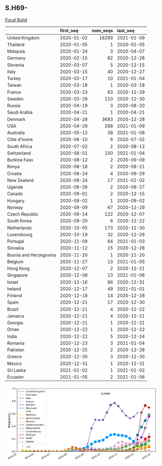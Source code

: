 

## S.H69-
[Focal Build](https://nextstrain.org/groups/neherlab/ncov/S.H69-?c=gt-S_69,501,453)

|                        | first_seq   |   num_seqs | last_seq   |
|:-----------------------|:------------|-----------:|:-----------|
| United Kingdom         | 2020-01-02  |      16289 | 2021-01-09 |
| Thailand               | 2020-01-05  |          1 | 2020-01-05 |
| Malaysia               | 2020-01-24  |          3 | 2020-04-07 |
| Germany                | 2020-02-15  |         82 | 2020-12-28 |
| Slovenia               | 2020-03-07  |          5 | 2020-12-15 |
| Italy                  | 2020-03-15  |         40 | 2020-12-27 |
| Turkey                 | 2020-03-17  |         10 | 2021-01-04 |
| Taiwan                 | 2020-03-18  |          1 | 2020-03-18 |
| France                 | 2020-03-23  |         63 | 2020-12-29 |
| Sweden                 | 2020-03-29  |        110 | 2020-12-30 |
| Russia                 | 2020-04-19  |          3 | 2020-08-20 |
| Saudi Arabia           | 2020-04-21  |          1 | 2020-04-21 |
| Denmark                | 2020-04-28  |       3683 | 2020-12-28 |
| USA                    | 2020-04-29  |        268 | 2021-01-09 |
| Australia              | 2020-05-12  |         38 | 2021-01-08 |
| Côte d'Ivoire          | 2020-06-10  |          6 | 2020-07-02 |
| South Africa           | 2020-07-02  |          2 | 2020-08-12 |
| Switzerland            | 2020-08-01  |        150 | 2021-01-04 |
| Burkina Faso           | 2020-08-12  |          2 | 2020-09-09 |
| Kenya                  | 2020-08-18  |          2 | 2020-08-21 |
| Croatia                | 2020-08-24  |          4 | 2020-09-29 |
| New Zealand            | 2020-08-24  |         17 | 2021-01-02 |
| Uganda                 | 2020-08-26  |          2 | 2020-08-27 |
| Canada                 | 2020-09-01  |          2 | 2020-12-15 |
| Hungary                | 2020-09-02  |          1 | 2020-09-02 |
| Norway                 | 2020-09-09  |         67 | 2020-12-29 |
| Czech Republic         | 2020-09-14  |        122 | 2020-12-07 |
| South Korea            | 2020-09-20  |          6 | 2020-12-22 |
| Netherlands            | 2020-10-05  |        173 | 2020-12-30 |
| Luxembourg             | 2020-10-19  |         32 | 2020-12-29 |
| Portugal               | 2020-11-09  |         64 | 2021-01-03 |
| Slovakia               | 2020-11-12  |         15 | 2020-12-28 |
| Bosnia and Herzegovina | 2020-11-20  |          1 | 2020-11-20 |
| Belgium                | 2020-11-27  |         13 | 2021-01-05 |
| Hong Kong              | 2020-12-07  |          2 | 2020-12-21 |
| Singapore              | 2020-12-08  |         13 | 2021-01-06 |
| Israel                 | 2020-12-16  |         86 | 2020-12-31 |
| Ireland                | 2020-12-17  |         49 | 2021-01-01 |
| Finland                | 2020-12-18  |         14 | 2020-12-28 |
| Spain                  | 2020-12-21  |         17 | 2020-12-30 |
| Brazil                 | 2020-12-21  |          4 | 2020-12-22 |
| Jamaica                | 2020-12-21  |          4 | 2020-12-21 |
| Georgia                | 2020-12-21  |          1 | 2020-12-21 |
| Oman                   | 2020-12-22  |          1 | 2020-12-22 |
| India                  | 2020-12-22  |          5 | 2020-12-24 |
| Romania                | 2020-12-23  |          3 | 2021-01-04 |
| Pakistan               | 2020-12-25  |          2 | 2020-12-28 |
| Greece                 | 2020-12-30  |          3 | 2020-12-30 |
| Mexico                 | 2020-12-31  |          1 | 2020-12-31 |
| Sri Lanka              | 2021-01-02  |          1 | 2021-01-02 |
| Ecuador                | 2021-01-05  |          2 | 2021-01-06 |

![Overall trends S.H69-](/overall_trends_figures/overall_trends_S.H69-.png)